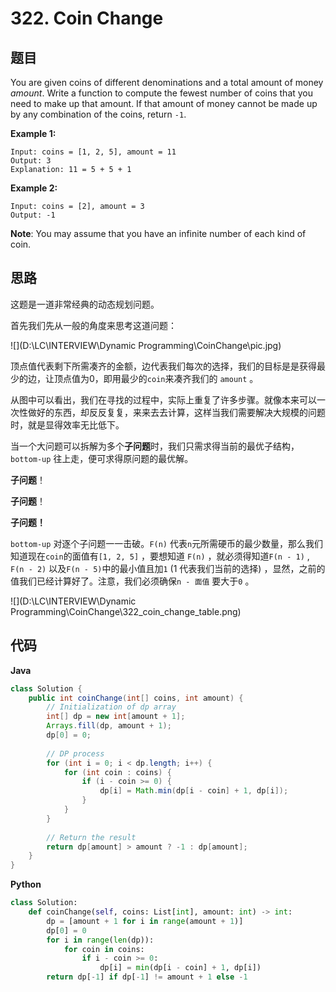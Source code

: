 # 322. Coin Change

## 题目

You are given coins of different denominations and a total amount of money *amount*. Write a function to compute the fewest number of coins that you need to make up that amount. If that amount of money cannot be made up by any combination of the coins, return `-1`.

**Example 1:**

```
Input: coins = [1, 2, 5], amount = 11
Output: 3 
Explanation: 11 = 5 + 5 + 1
```

**Example 2:**

```
Input: coins = [2], amount = 3
Output: -1
```

**Note**:
You may assume that you have an infinite number of each kind of coin.



## 思路

这题是一道非常经典的动态规划问题。

首先我们先从一般的角度来思考这道问题：



![](D:\LC\INTERVIEW\Dynamic Programming\CoinChange\pic.jpg)



顶点值代表剩下所需凑齐的金额，边代表我们每次的选择，我们的目标是是获得最少的边，让顶点值为0，即用最少的```coin```来凑齐我们的 ```amount``` 。

从图中可以看出，我们在寻找的过程中，实际上重复了许多步骤。就像本来可以一次性做好的东西，却反反复复，来来去去计算，这样当我们需要解决大规模的问题时，就是显得效率无比低下。

当一个大问题可以拆解为多个**子问题**时，我们只需求得当前的最优子结构，```bottom-up``` 往上走，便可求得原问题的最优解。

**子问题**！

**子问题**！

**子问题！**



```bottom-up``` 对逐个子问题一一击破。```F(n)``` 代表```n```元所需硬币的最少数量，那么我们知道现在```coin```的面值有```[1, 2, 5]``` ，要想知道 ```F(n)``` ，就必须得知道```F(n - 1)``` , ```F(n - 2)``` 以及```F(n - 5)```中的最小值且加```1``` (1 代表我们当前的选择) ，显然，之前的值我们已经计算好了。注意，我们必须确保```n - 面值``` 要大于`0` 。



![](D:\LC\INTERVIEW\Dynamic Programming\CoinChange\322_coin_change_table.png)



## 代码

**Java**

```java
class Solution {
    public int coinChange(int[] coins, int amount) {
        // Initialization of dp array
        int[] dp = new int[amount + 1];
        Arrays.fill(dp, amount + 1);
        dp[0] = 0;
        
        // DP process
        for (int i = 0; i < dp.length; i++) {
            for (int coin : coins) {
                if (i - coin >= 0) {
                    dp[i] = Math.min(dp[i - coin] + 1, dp[i]);
                }
            }
        }
        
        // Return the result
        return dp[amount] > amount ? -1 : dp[amount];
    }
}

```

**Python**

```python
class Solution:
    def coinChange(self, coins: List[int], amount: int) -> int:
        dp = [amount + 1 for i in range(amount + 1)]
        dp[0] = 0
        for i in range(len(dp)):
            for coin in coins:
                if i - coin >= 0:
                    dp[i] = min(dp[i - coin] + 1, dp[i])
        return dp[-1] if dp[-1] != amount + 1 else -1
        
```

